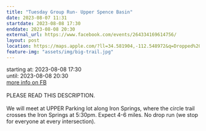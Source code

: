 ```yaml
---
title: "Tuesday Group Run- Upper Spence Basin"
date: 2023-08-07 11:31
startdate: 2023-08-08 17:30
enddate: 2023-08-08 20:30
external_url: https://www.facebook.com/events/264334169614756/
layout: post
location: https://maps.apple.com/?ll=34.581904,-112.548972&q=Dropped%20Pin&_ext=EiYpaevoe+dJQUAxxHG9OnsjXMA558AO2A1LQUBB5GbvdsgiXMBQBA%3D%3D&t=h
feature-img: "assets/img/big-trail.jpg"
---
```


starting at: 2023-08-08 17:30<br>until: 2023-08-08 20:30<br><a href="https://www.facebook.com/events/264334169614756/">more info on FB</a><br><br>PLEASE READ THIS DESCRIPTION. <br>
  <br>
  We will meet at UPPER Parking lot along Iron Springs, where the circle trail crosses the Iron Springs at 5&#58;30pm. Expect 4-6 miles. No drop run (we stop for everyone at every intersection). <br>
  <br>
  <br>
  <br>
  
